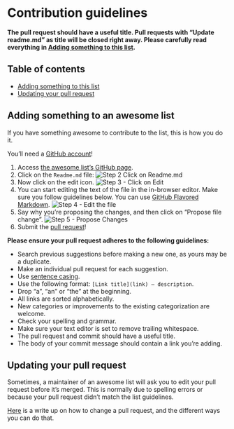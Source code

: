 # Contribution guidelines

**The pull request should have a useful title. Pull requests with “Update readme.md” as title will be closed right away. Please carefully read everything in [Adding something to this list](#adding-something-to-this-list).**

## Table of contents

- [Adding something to this list](#adding-something-to-this-list)
- [Updating your pull request](#updating-your-pull-request)

## Adding something to an awesome list

If you have something awesome to contribute to the list, this is how you do it.

You’ll need a [GitHub account](https://github.com/join)!

1. Access [the awesome list’s GitHub page](https://github.com/component-driven/awesome-list).
2. Click on the `Readme.md` file: ![Step 2 Click on Readme.md](https://cloud.githubusercontent.com/assets/170270/9402920/53a7e3ea-480c-11e5-9d81-aecf64be55eb.png)
3. Now click on the edit icon. ![Step 3 - Click on Edit](https://cloud.githubusercontent.com/assets/170270/9402927/6506af22-480c-11e5-8c18-7ea823530099.png)
4. You can start editing the text of the file in the in-browser editor. Make sure you follow guidelines below. You can use [GitHub Flavored Markdown](https://help.github.com/articles/github-flavored-markdown/). ![Step 4 - Edit the file](https://cloud.githubusercontent.com/assets/170270/9402932/7301c3a0-480c-11e5-81f5-7e343b71674f.png)
5. Say why you’re proposing the changes, and then click on “Propose file change”. ![Step 5 - Propose Changes](https://cloud.githubusercontent.com/assets/170270/9402937/7dd0652a-480c-11e5-9138-bd14244593d5.png)
6. Submit the [pull request](https://help.github.com/articles/using-pull-requests/)!

**Please ensure your pull request adheres to the following guidelines:**

- Search previous suggestions before making a new one, as yours may be a duplicate.
- Make an individual pull request for each suggestion.
- Use [sentence casing](http://www.onlinegrammar.com.au/title-and-sentence-case/).
- Use the following format: `[Link title](link) — description`.
- Drop “a”, “an” or “the” at the beginning.
- All links are sorted alphabetically.
- New categories or improvements to the existing categorization are welcome.
- Check your spelling and grammar.
- Make sure your text editor is set to remove trailing whitespace.
- The pull request and commit should have a useful title.
- The body of your commit message should contain a link you’re adding.

## Updating your pull request

Sometimes, a maintainer of an awesome list will ask you to edit your pull request before it’s merged. This is normally due to spelling errors or because your pull request didn’t match the list guidelines.

[Here](https://github.com/RichardLitt/knowledge/blob/master/github/amending-a-commit-guide.md) is a write up on how to change a pull request, and the different ways you can do that.